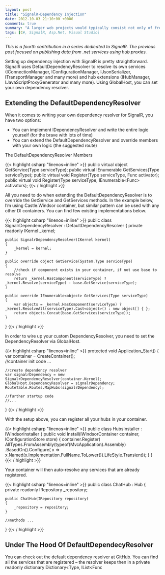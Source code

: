 ```yaml
---
layout: post
title: "SignalR-Dependency Injection"
date: 2012-10-03 21:10:00 +0000
comments: true
summary: "A larger web projects would typically consist not only of front end web project, but would include additional class libraries and offload some of the heavy processing work to service or console apps. The common problem is then how do you update the front-end and signal the site that some work has been completed."
tags: [C#, SignalR, Asp.Net, Visual Studio]
---
```


*This is a fourth contribution in a series dedicated to SignalR. The previous post focused on publishing data from .net services using hub proxies.*

Setting up dependency injection with SignalR is pretty straightforward. SignalR uses DefaultDependencyResolver to resolve its own services (IConnectionManager, IConfigurationManager, IJsonSerializer, ITransportManager and many more) and hub extensions (IHubManager, IJavaScriptProxyGenerator and many more). Using GlobalHost, you can set your own dependency resolver.

Extending the DefaultDependencyResolver
-------------------

When it comes to writing your own dependency resolver for SignalR, you have two options: 
- You can implement IDependencyResolver  and write the entire logic yourself (for the brave with lots of time)
- You can extend the DefaultDependencyResolver and override members with your own logic (the suggested route)

The DefaultDependencyResolver Members

{{< highlight csharp "linenos=inline" >}}
public virtual object GetService(Type serviceType);
public virtual IEnumerable<object> GetServices(Type serviceType);
public virtual void Register(Type serviceType, Func<object> activator);
public virtual void Register(Type serviceType, IEnumerable<Func<object>> activators);
{{< / highlight >}} 

All you need to do when extending the DefaultDependencyResolver is to override the GetService and GetServices methods. In the example below, I’m using Castle.Windsor container, but similar pattern can be used with any other DI containers. You can find few existing implementations below.

{{< highlight csharp "linenos=inline" >}}
public class SignalrDependencyResolver : DefaultDependencyResolver
{
    private readonly IKernel _kernel;
 
    public SignalrDependencyResolver(IKernel kernel)
    {
        _kernel = kernel;
    }
 
    public override object GetService(System.Type serviceType)
    {
        //check if component exists in your container, if not use base to resolve
        return _kernel.HasComponent(serviceType) ? _kernel.Resolve(serviceType) : base.GetService(serviceType);
    }
 
    public override IEnumerable<object> GetServices(Type serviceType)
    {
        var objects = _kernel.HasComponent(serviceType) ? _kernel.ResolveAll(serviceType).Cast<object>() : new object[] { };
        return objects.Concat(base.GetServices(serviceType));
    }
}
{{< / highlight >}} 

In order to wire up your custom DependencyResolver, you need to set the DependencyResolver via GlobalHost.

{{< highlight csharp "linenos=inline" >}}
protected void Application_Start()
{
    var container = CreateContainer();    
    //container init code ...
 
    //create dependency resolver
    var signalrDependency = new SignalrDependencyResolver(container.Kernel);
    GlobalHost.DependencyResolver = signalrDependency;
    RouteTable.Routes.MapHubs(signalrDependency);
 
    //further startup code
    //...
}
{{< / highlight >}} 

With the setup above, you can register all your hubs in your container.

{{< highlight csharp "linenos=inline" >}}
public class HubsInstaller : IWindsorInstaller
{
    public void Install(IWindsorContainer container, IConfigurationStore store)
    {
        container.Register(
            AllTypes.FromAssembly(typeof(MvcApplication).Assembly)
                .BasedOn<Hub>().Configure(
                    x => x.Named(x.Implementation.FullName.ToLower()).LifeStyle.Transient));
    }
}
{{< / highlight >}} 
 

Your container will then auto-resolve any services that are already registered.

{{< highlight csharp "linenos=inline" >}}
public class ChatHub : Hub
{
    private readonly IRepository _repository;
 
    public ChatHub(IRepository repository)
    {
        _repository = repository;
    }
 
    //methods ...
}
{{< / highlight >}} 
 

Under The Hood Of DefaultDependecyResolver
-------------------

You can check out the default dependency resolver at GitHub.  You can find all the services that are registered – the resolver keeps then in a private readonly dictionary Dictionary<Type, IList<Func<object>>>. If you fancy replacing an internal part of SignalR with your own implementation, you can locate the correct interface and register your own implementation in your container. The custom dependency resolver will then resolve your implementation.

Existing SignalR Dependency Injection Projects
-------------------

[SignalR Unity](https://github.com/bradygaster/SignalR.Unity/)<br/>
[SignalR Ninject](https://github.com/SignalR/SignalR.Ninject/)<br/>
[SignalR Autofac](https://github.com/pszmyd/SignalR.Autofac)<br/>

Related Articles
-------------------

[SignalR – Introduction To SignalR](/signalr-introduction-to-signalr-quick-chat-app/)<br/>
[SignalR – Publish Data Using IHubContext](/signalr-push-data-to-clients-using-ihubcontext/)<br/>
[SignalR – Publish Data Using Proxies](/signalr-publish-data-from-win-forms-using-hub-proxies/)<br/>
[SignalR – Dependency Injection](/signalr-dependency-injection/)<br/>

Any questions or comments, give me a shout [@mirajavora](http://twitter.com/mirajavora)